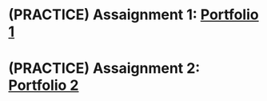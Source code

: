 # (PRACTICE) Assaignment 1: <a href="https://login.codingdojo.africa/m/613/14005/104434">Portfolio 1</a>
# (PRACTICE) Assaignment 2: <a href="https://login.codingdojo.africa/m/613/14005/104441">Portfolio 2</a>
